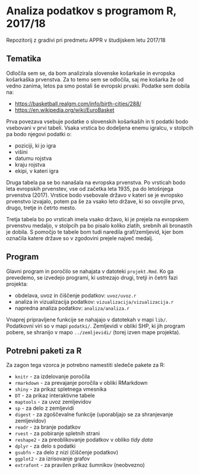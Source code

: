 # Analiza podatkov s programom R, 2017/18

Repozitorij z gradivi pri predmetu APPR v študijskem letu 2017/18

## Tematika

Odločila sem se, da bom analizirala slovenske košarkaše in evropska košarkaška prvenstva. Za to temo sem se odločila, saj me košarka že od vedno zanima, letos pa smo postali še evropski prvaki. Podatke sem dobila na:
* https://basketball.realgm.com/info/birth-cities/288/
* https://en.wikipedia.org/wiki/EuroBasket

Prva povezava vsebuje podatke o slovenskih košarkaših in ti podatki bodo vsebovani v prvi tabeli. Vsaka vrstica bo dodeljena enemu igralcu, v stolpcih pa bodo njegovi podatki o:
* poziciji, ki jo igra
* višini
* datumu rojstva
* kraju rojstva
* ekipi, v kateri igra

Druga tabela pa se bo nanašala na evropska prvenstva. Po vrsticah bodo leta evropskih prvenstev, vse od začetka leta 1935, pa do letošnjega prvenstva (2017). Vrstice bodo vsebovale državo v kateri se je evropsko prvenstvo izvajalo, potem pa še za vsako leto države, ki so osvojile prvo, drugo, tretje in četrto mesto. 

Tretja tabela bo po vrsticah imela vsako državo, ki je prejela na evropskem prvenstvu medaljo, v stolpcih pa bo pisalo koliko zlatih, srebnih ali bronastih je dobila. S pomočjo te tabele bom tudi naredila graf/zemljevid, kjer bom označila katere države so v zgodovini prejele največ medalj. 

## Program

Glavni program in poročilo se nahajata v datoteki `projekt.Rmd`. Ko ga prevedemo,
se izvedejo programi, ki ustrezajo drugi, tretji in četrti fazi projekta:

* obdelava, uvoz in čiščenje podatkov: `uvoz/uvoz.r`
* analiza in vizualizacija podatkov: `vizualizacija/vizualizacija.r`
* napredna analiza podatkov: `analiza/analiza.r`

Vnaprej pripravljene funkcije se nahajajo v datotekah v mapi `lib/`. Podatkovni
viri so v mapi `podatki/`. Zemljevidi v obliki SHP, ki jih program pobere, se
shranijo v mapo `../zemljevidi/` (torej izven mape projekta).

## Potrebni paketi za R

Za zagon tega vzorca je potrebno namestiti sledeče pakete za R:

* `knitr` - za izdelovanje poročila
* `rmarkdown` - za prevajanje poročila v obliki RMarkdown
* `shiny` - za prikaz spletnega vmesnika
* `DT` - za prikaz interaktivne tabele
* `maptools` - za uvoz zemljevidov
* `sp` - za delo z zemljevidi
* `digest` - za zgoščevalne funkcije (uporabljajo se za shranjevanje zemljevidov)
* `readr` - za branje podatkov
* `rvest` - za pobiranje spletnih strani
* `reshape2` - za preoblikovanje podatkov v obliko *tidy data*
* `dplyr` - za delo s podatki
* `gsubfn` - za delo z nizi (čiščenje podatkov)
* `ggplot2` - za izrisovanje grafov
* `extrafont` - za pravilen prikaz šumnikov (neobvezno)
